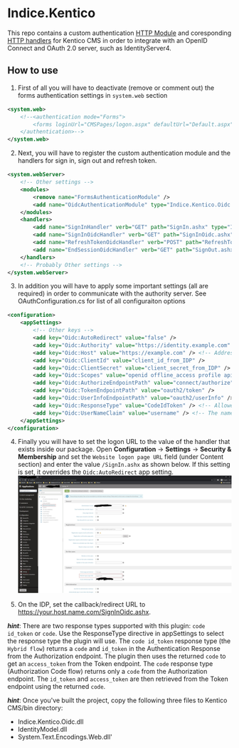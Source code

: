# Indice.Kentico

This repo contains a custom authentication [HTTP Module](https://docs.microsoft.com/en-us/dotnet/api/system.web.ihttpmodule) and coresponding [HTTP handlers](https://docs.microsoft.com/en-us/dotnet/api/system.web.ihttphandler) for Kentico CMS in order to integrate with an OpenID Connect and OAuth 2.0 server, such as IdentityServer4.

## How to use

1. First of all you will have to deactivate (remove or comment out) the forms authentication settings in `system.web` section

```xml
<system.web>
    <!--<authentication mode="Forms">
        <forms loginUrl="CMSPages/logon.aspx" defaultUrl="Default.aspx" name=".ASPXFORMSAUTH" timeout="4320" slidingExpiration="false" />
    </authentication>-->
</system.web>
```

2. Next, you will have to register the custom authentication module and the handlers for sign in, sign out and refresh token.

```xml
<system.webServer>
    <!-- Other settings -->
    <modules>
        <remove name="FormsAuthenticationModule" />
        <add name="OidcAuthenticationModule" type="Indice.Kentico.Oidc.OidcAuthenticationModule" />
    </modules>
    <handlers>
        <add name="SignInHandler" verb="GET" path="SignIn.ashx" type="Indice.Kentico.Oidc.SignInHandler, Indice.Kentico.Oidc" />
        <add name="SignInOidcHandler" verb="GET" path="SignInOidc.ashx" type="Indice.Kentico.Oidc.SignInOidcHandler, Indice.Kentico.Oidc" />
        <add name="RefreshTokenOidcHandler" verb="POST" path="RefreshTokenOidc.ashx" type="Indice.Kentico.Oidc.RefreshTokenOidcHandler, Indice.Kentico.Oidc" />
        <add name="EndSessionOidcHandler" verb="GET" path="SignOut.ashx" type="Indice.Kentico.Oidc.EndSessionOidcHandler, Indice.Kentico.Oidc" />
    </handlers>
    <!-- Probably Other settings -->
</system.webServer>
```

3. In addition you will have to apply some important settings (all are required) in order to communicate with the authority server. See OAuthConfiguration.cs for list of all configuraiton options 

```xml
<configuration>
    <appSettings>
        <!-- Other keys -->
        <add key="Oidc:AutoRedirect" value="false" />
        <add key="Oidc:Authority" value="https://identity.example.com" /> <!-- Address of OIDC Identity Provider (IDP) -->
        <add key="Oidc:Host" value="https://example.com" /> <!-- Address of the system that acts as OIDC client -->
        <add key="Oidc:ClientId" value="client_id_from_IDP" />
        <add key="Oidc:ClientSecret" value="client_secret_from_IDP" />
        <add key="Oidc:Scopes" value="openid offline_access profile api1 api2" />
        <add key="Oidc:AuthorizeEndpointPath" value="connect/authorize" />
        <add key="Oidc:TokenEndpointPath" value="oauth2/token" /> 
        <add key="Oidc:UserInfoEndpointPath" value="oauth2/userInfo" /> 
        <add key="Oidc:ResponseType" value="CodeIdToken" /> <!-- Allowed values: "Code" or "CodeIdToken" -->
        <add key="Oidc:UserNameClaim" value="username" /> <!-- The name of the claim returned by the IDP that uniquely identifies the user -->        
    </appSettings>
</configuration>
```

4. Finally you will have to set the logon URL to the value of the handler that exists inside our package. 
Open **Configuration** -> **Settings** -> **Security & Membership** and set the `Website logon page URL` field 
(under Content section) and enter the value `/SignIn.ashx` as shown below. If this setting is set, it overrides the `Oidc:AutoRedirect` app setting.
![Add setting](misc/assets/setting.jpg "Add setting")

5. On the IDP, set the callback/redirect URL to https://your.host.name.com/SignInOidc.ashx. 

***hint***: There are two response types supported with this plugin: `code id_token` or `code`. Use the ResponseType directive in appSettings to select the response type the plugin will use. The `code id_token` response type (the `Hybrid flow`) returns a `code` and `id_token` in the Authentication Response from the Authorization endpoint. The plugin then uses the returned `code` to get an `access_token` from the Token endpoint. The `code` response type (Authorization Code flow) returns only a `code` from the Authorization endpoint. The `id_token` and `access_token` are then retrieved from the Token endpoint using the returned `code`.

***hint***: Once you've built the project, copy the following three files to Kentico CMS/bin directory:
  - Indice.Kentico.Oidc.dll
  - IdentityModel.dll
  - System.Text.Encodings.Web.dll'